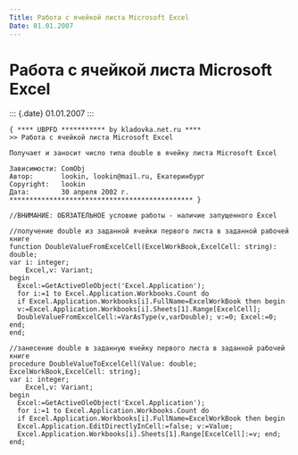 ```yaml
---
Title: Работа с ячейкой листа Microsoft Excel
Date: 01.01.2007
---
```



Работа с ячейкой листа Microsoft Excel
======================================

::: {.date}
01.01.2007
:::

    { **** UBPFD *********** by kladovka.net.ru ****
    >> Работа с ячейкой листа Microsoft Excel
     
    Получает и заносит число типа double в ячейку листа Microsoft Excel
     
    Зависимости: ComObj
    Автор:       lookin, lookin@mail.ru, Екатеринбург
    Copyright:   lookin
    Дата:        30 апреля 2002 г.
    ********************************************** }
     
    //ВНИМАНИЕ: ОБЯЗАТЕЛЬНОЕ условие работы - наличие запущенного Excel 
     
    //получение double из заданной ячейки первого листа в заданной рабочей книге
    function DoubleValueFromExcelCell(ExcelWorkBook,ExcelCell: string): double;
    var i: integer;
        Excel,v: Variant;
    begin
      Excel:=GetActiveOleObject('Excel.Application');
      for i:=1 to Excel.Application.Workbooks.Count do
      if Excel.Application.Workbooks[i].FullName=ExcelWorkBook then begin
      v:=Excel.Application.Workbooks[i].Sheets[1].Range[ExcelCell];
      DoubleValueFromExcelCell:=VarAsType(v,varDouble); v:=0; Excel:=0; end;
    end;
     
    //занесение double в заданную ячейку первого листа в заданной рабочей книге
    procedure DoubleValueToExcelCell(Value: double; ExcelWorkBook,ExcelCell: string);
    var i: integer;
        Excel,v: Variant;
    begin
      Excel:=GetActiveOleObject('Excel.Application');
      for i:=1 to Excel.Application.Workbooks.Count do
      if Excel.Application.Workbooks[i].FullName=ExcelWorkBook then begin
      Excel.Application.EditDirectlyInCell:=false; v:=Value;
      Excel.Application.Workbooks[i].Sheets[1].Range[ExcelCell]:=v; end;
    end;
